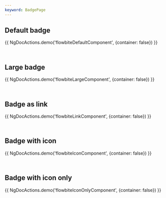 ```yaml
---
keyword: BadgePage
---
```


## Default badge

{{ NgDocActions.demo('flowbiteDefaultComponent', {container: false}) }}

```angular-html file="./_default.component.html" group="default" name="html"

```

```angular-ts file="./_default.component.ts"#L1-L1 group="default" name="typescript"

```

## Large badge

{{ NgDocActions.demo('flowbiteLargeComponent', {container: false}) }}

```angular-html file="./_large.component.html" group="large" name="html"

```

```angular-ts file="./_large.component.ts"#L1-L1 group="large" name="typescript"

```

## Badge as link

{{ NgDocActions.demo('flowbiteLinkComponent', {container: false}) }}

```angular-html file="./_link.component.html" group="link" name="html"

```

```angular-ts file="./_link.component.ts"#L1-L2 group="link" name="typescript"

```

## Badge with icon

{{ NgDocActions.demo('flowbiteIconComponent', {container: false}) }}

```angular-html file="./_icon.component.html" group="icon" name="html"

```

```angular-ts file="./_icon.component.ts"#L1-L2 group="icon" name="typescript"

```

## Badge with icon only

{{ NgDocActions.demo('flowbiteIconOnlyComponent', {container: false}) }}

```angular-html file="./_icon-only.component.html" group="icon-only" name="html"

```

```angular-ts file="./_icon-only.component.ts"#L1-L2 group="icon-only" name="typescript"

```

